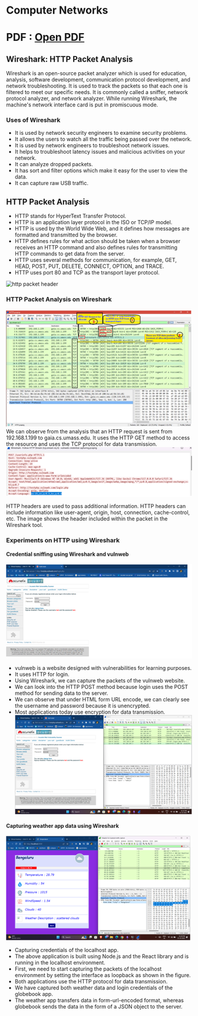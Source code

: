 ﻿# Computer Networks

# PDF : [Open PDF](./HTTP%20Packet%20Analysis.pdf)
## Wireshark: HTTP Packet Analysis

Wireshark is an open-source packet analyzer which is used for education, analysis, software development, communication protocol development, and network troubleshooting. It is used to track the packets so that each one is filtered to meet our specific needs. It is commonly called a sniffer, network protocol analyzer, and network analyzer. While running Wireshark, the machine's network interface card is put in promiscuous mode.

### Uses of Wireshark

- It is used by network security engineers to examine security problems.
- It allows the users to watch all the traffic being passed over the network.
- It is used by network engineers to troubleshoot network issues.
- It helps to troubleshoot latency issues and malicious activities on your network.
- It can analyze dropped packets.
- It has sort and filter options which make it easy for the user to view the data.
- It can capture raw USB traffic.

## HTTP Packet Analysis

- HTTP stands for HyperText Transfer Protocol.
- HTTP is an application layer protocol in the ISO or TCP/IP model.
- HTTP is used by the World Wide Web, and it defines how messages are formatted and transmitted by the browser.
- HTTP defines rules for what action should be taken when a browser receives an HTTP command and also defines rules for transmitting HTTP commands to get data from the server.
- HTTP uses several methods for communication, for example, GET, HEAD, POST, PUT, DELETE, CONNECT, OPTION, and TRACE.
- HTTP uses port 80 and TCP as the transport layer protocol.

![http packet header](Images/httpRequest.png)

### HTTP Packet Analysis on Wireshark
![wireshark](Images/wireshark-structure.png)
We can observe from the analysis that an HTTP request is sent from 192.168.1.199 to gaia.cs.umass.edu. It uses the HTTP GET method to access the resource and uses the TCP protocol for data transmission. 
![packet-header](Images/packet-header.png)

HTTP headers are used to pass additional information. HTTP headers can include information like user-agent, origin, host, connection, cache-control, etc. The image shows the header included within the packet in the Wireshark tool.

### Experiments on HTTP using Wireshark

#### Credential sniffing using Wireshark and vulnweb
![vulnweb](Images/vulnweb.png)
- vulnweb is a website designed with vulnerabilities for learning purposes.
- It uses HTTP for login.
- Using Wireshark, we can capture the packets of the vulnweb website.
- We can look into the HTTP POST method because login uses the POST method for sending data to the server.
- We can observe that under HTML form URL encode, we can clearly see the username and password because it is unencrypted.
- Most applications today use encryption for data transmission.
![vulnweb-sniffing](Images/vulnweb-sniffing.png)
#### Capturing weather app data using Wireshark
![weather-sniffing](Images/weather-sniffing.png)
- Capturing credentials of the localhost app.
- The above application is built using Node.js and the React library and is running in the localhost environment.
- First, we need to start capturing the packets of the localhost environment by setting the interface as loopback as shown in the figure.
- Both applications use the HTTP protocol for data transmission.
- We have captured both weather data and login credentials of the globebook app.
- The weather app transfers data in form-url-encoded format, whereas globebook sends the data in the form of a JSON object to the server.